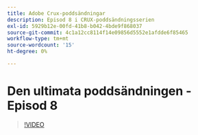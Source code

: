 ```yaml
---
title: Adobe Crux-poddsändningar
description: Episod 8 i CRUX-poddsändningsserien
exl-id: 5929b12e-00fd-41b8-b042-4bde9f868037
source-git-commit: 4c1a12cc8114f14e09856d5552e1afdde6f85465
workflow-type: tm+mt
source-wordcount: '15'
ht-degree: 0%

---
```


# Den ultimata poddsändningen - Episod 8

>[!VIDEO](https://video.tv.adobe.com/v/3429404?quality=12learn=on)
